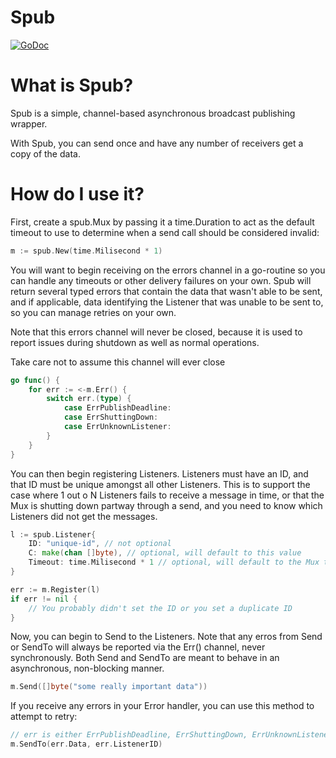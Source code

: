 # Spub
[![GoDoc](http://img.shields.io/badge/go-documentation-blue.svg?style=flat-square)](http://godoc.org/github.com/StabbyCutyou/spub)

# What is Spub?
Spub is a simple, channel-based asynchronous broadcast publishing wrapper.

With Spub, you can send once and have any number of receivers get a copy of the data.

# How do I use it?

First, create a spub.Mux by passing it a time.Duration to act as the default timeout to use to determine when a send call should be considered invalid:

```go
m := spub.New(time.Milisecond * 1)
```

You will want to begin receiving on the errors channel in a go-routine so you can handle any timeouts or other delivery failures on your own. Spub will return several typed errors that contain the data that wasn't able to be sent, and if applicable, data identifying the Listener that was unable to be sent to, so you can manage retries on your own.

Note that this errors channel will never be closed, because it is used to report issues during shutdown as well as normal operations.

Take care not to assume this channel will ever close

```go
go func() {
    for err := <-m.Err() {
        switch err.(type) {
            case ErrPublishDeadline:
            case ErrShuttingDown:
            case ErrUnknownListener:
        }
    }
}
```

You can then begin registering Listeners. Listeners must have an ID, and that ID must be unique amongst all other Listeners. This is to support the case where 1 out o N Listeners fails to receive a message in time, or that the Mux is shutting down partway through a send, and you need to know which Listeners did not get the messages.

```go
l := spub.Listener{
    ID: "unique-id", // not optional
    C: make(chan []byte), // optional, will default to this value
    Timeout: time.Milisecond * 1 // optional, will default to the Mux timeout you specified
}

err := m.Register(l)
if err != nil {
    // You probably didn't set the ID or you set a duplicate ID
}
```

Now, you can begin to Send to the Listeners. Note that any erros from Send or SendTo will always be reported via the Err() channel, never synchronously. Both Send and SendTo are meant to behave in an asynchronous, non-blocking manner.

```go
m.Send([]byte("some really important data"))
```

If you receive any errors in your Error handler, you can use this method to attempt to retry:

```go
// err is either ErrPublishDeadline, ErrShuttingDown, ErrUnknownListener
m.SendTo(err.Data, err.ListenerID)
```
